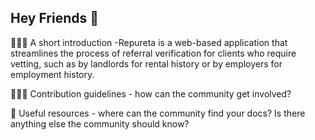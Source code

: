 ## Hey Friends 👋

👷🏾‍♂️ A short introduction -Repureta is a web-based application that streamlines the process of referral verification for clients who require vetting, such as by landlords for rental history or by employers for employment history.

🙋🏽‍♂️ Contribution guidelines - how can the community get involved?

🔖 Useful resources - where can the community find your docs? Is there anything else the community should know?
